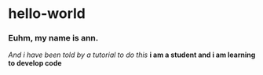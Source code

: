 # hello-world
### Euhm, my name is ann.
*And i have been told by a tutorial to do this*
**i am a student and i am learning to develop code**

